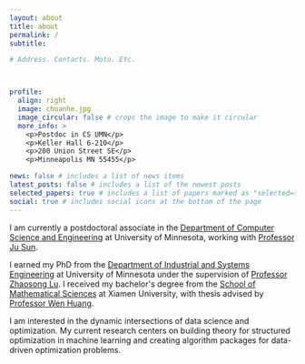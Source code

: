 ```yaml
---
layout: about
title: about
permalink: /
subtitle:

# Address. Contacts. Moto. Etc.



profile:
  align: right
  image: chuanhe.jpg
  image_circular: false # crops the image to make it circular
  more_info: >
    <p>Postdoc in CS UMN</p>
    <p>Keller Hall 6-210</p>
    <p>200 Union Street SE</p>
    <p>Minneapolis MN 55455</p>

news: false # includes a list of news items
latest_posts: false # includes a list of the newest posts
selected_papers: true # includes a list of papers marked as "selected={true}"
social: true # includes social icons at the bottom of the page
---
```



I am currently a postdoctoral associate in the <a href='https://cse.umn.edu/cs'>Department of Computer Science and Engineering</a> at University of Minnesota, working with <a href='https://sunju.org/'>Professor Ju Sun</a>. 

I earned my PhD from the <a href="https://cse.umn.edu/isye">Department of Industrial and Systems Engineering</a> at University of Minnesota under the supervision of <a target="_blank" href="https://zhaosong-lu.github.io/index.html">Professor Zhaosong Lu</a>. I received my bachelor's degree from the <a target="_blank" href="https://math.xmu.edu.cn/en/">School of Mathematical Sciences</a> at Xiamen University, with thesis advised by <a target="_blank" href="https://www.math.fsu.edu/~whuang2/">Professor Wen Huang</a>. 

I am interested in the dynamic intersections of data science and optimization. My current research centers on building theory for structured optimization in machine learning and creating algorithm packages for data-driven optimization problems.

